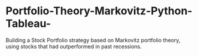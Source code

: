 # Portfolio-Theory-Markovitz-Python-Tableau-
Building a Stock Portfolio strategy based on Markovitz portfolio theory, using stocks that had outperformed in past recessions.
